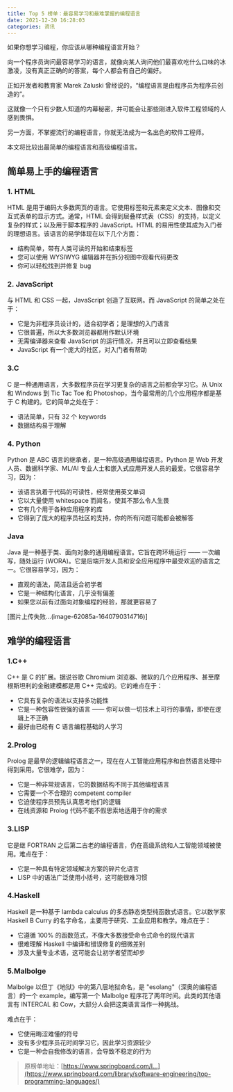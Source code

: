 ```yaml
---
title: Top 5 榜单：最容易学习和最难掌握的编程语言
date: 2021-12-30 16:28:03
categories: 资讯
---
```

如果你想学习编程，你应该从哪种编程语言开始？

向一个程序员询问最容易学习的语言，就像向某人询问他们最喜欢吃什么口味的冰激凌，没有真正正确的的答案，每个人都会有自己的偏好。

正如开发者和教育家 Marek Zaluski 曾经说的，“编程语言是由程序员为程序员创造的”。

这就像一个只有少数人知道的内幕秘密，并可能会让那些刚进入软件工程领域的人感到畏惧。

另一方面，不掌握流行的编程语言，你就无法成为一名出色的软件工程师。


本文将比较出最简单的编程语言和高级编程语言。

## 简单易上手的编程语言

### 1. HTML

HTML 是用于编码大多数网页的语言。它使用标签和元素来定义文本、图像和交互式表单的显示方式。通常，HTML 会得到层叠样式表（CSS）的支持，以定义复杂的样式；以及用于脚本程序的 JavaScript。HTML 的易用性使其成为入门者的理想语言。该语言的易学体现在以下几个方面：

*   结构简单，带有人类可读的开始和结束标签
*   您可以使用 WYSIWYG 编辑器并在拆分视图中观看代码更改
*   你可以轻松找到并修复 bug

### 2. JavaScript

与 HTML 和 CSS 一起，JavaScript 创造了互联网。而 JavaScript 的简单之处在于：

*   它是为非程序员设计的，适合初学者；是理想的入门语言
*   它很普遍，所以大多数浏览器都用作默认环境
*   无需编译器来查看 JavaScript 的运行情况，并且可以立即查看结果
*   JavaScript 有一个庞大的社区，对入门者有帮助

### 3.C

C 是一种通用语言，大多数程序员在学习更复杂的语言之前都会学习它。从 Unix 和 Windows 到 Tic Tac Toe 和 Photoshop，当今最常用的几个应用程序都是基于 C 构建的。它的简单之处在于：

*   语法简单，只有 32 个 keywords
*   数据结构易于理解

### 4. Python

Python 是 ABC 语言的继承者，是一种高级通用编程语言。Python 是 Web 开发人员、数据科学家、ML/AI 专业人士和嵌入式应用开发人员的最爱。它很容易学习，因为：

*   该语言执着于代码的可读性，经常使用英文单词
*   它以大量使用 whitespace 而闻名，使其不那么令人生畏
*   它有几个用于各种应用程序的库
*   它得到了庞大的程序员社区的支持，你的所有问题可能都会被解答

### Java

Java 是一种基于类、面向对象的通用编程语言。它旨在跨环境运行 —— 一次编写，随处运行 (WORA)。它是后端开发人员和安全应用程序中最受欢迎的语言之一。它很容易学习，因为：

*   直观的语法，简洁且适合初学者
*   它是一种结构化语言，几乎没有偏差
*   如果您以前有过面向对象编程的经验，那就更容易了

[图片上传失败...(image-62085a-1640790314716)] 

## 难学的编程语言

### 1.C++

C++ 是 C 的扩展。据说谷歌 Chromium 浏览器、微软的几个应用程序、甚至摩根斯坦利的金融建模都是用 C++ 完成的。它的难点在于：

*   它具有复杂的语法以支持多功能性
*   它是一种包容性很强的语言 —— 你可以做一切技术上可行的事情，即使在逻辑上不正确
*   最好由已经有 C 语言编程基础的人学习

### 2.Prolog

Prolog 是最早的逻辑编程语言之一，现在在人工智能应用程序和自然语言处理中得到采用。它很难学，因为：

*   它是一种非常规语言，它的数据结构不同于其他编程语言
*   它需要一个不合理的 competent compiler
*   它迫使程序员预先认真思考他们的逻辑
*   在线资源和 Prolog 代码不能不假思索地适用于你的需求

### 3.LISP

它是继 FORTRAN 之后第二古老的编程语言，仍在高级系统和人工智能领域被使用。难点在于：

*   它是一种具有特定领域解决方案的碎片化语言
*   LISP 中的语法广泛使用小括号，这可能很难习惯

### 4.Haskell

Haskell 是一种基于 lambda calculus 的多态静态类型纯函数式语言。它以数学家 Haskell B Curry 的名字命名，主要用于研究、工业应用和教学。难点在于：

*   它遵循 100% 的函数范式，不像大多数接受命令式命令的现代语言
*   很难理解 Haskell 中编译和错误修复的细微差别
*   涉及大量专业术语，这可能会让初学者望而却步

### 5.Malbolge

Malbolge 以但丁《地狱》中的第八层地狱命名，是 "esolang"（深奥的编程语言）的一个 example。编写第一个 Malbolge 程序花了两年时间。此类的其他语言有 INTERCAL 和 Cow，大部分人会把这类语言当作一种挑战。

难点在于：

*   它使用晦涩难懂的符号
*   没有多少程序员花时间学习它，因此学习资源较少
*   它是一种会自我修改的语言，会导致不稳定的行为

>原榜单地址：[https://www.springboard.com/l...](https://www.springboard.com/library/software-engineering/top-programming-languages/)
